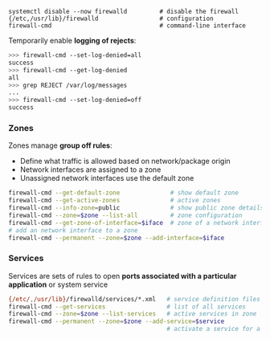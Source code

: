 

```
systemctl disable --now firewalld         # disable the firewall
{/etc,/usr/lib}/firewalld                 # configuration
firewall-cmd                              # command-line interface
```

Temporarily enable **logging of rejects**:

```bash
>>> firewall-cmd --set-log-denied=all
success
>>> firewall-cmd --get-log-denied
all
>>> grep REJECT /var/log/messages
...
>>> firewall-cmd --set-log-denied=off
success
```

### Zones

Zones manage **group off rules**:

* Define what traffic is allowed based on network/package origin
* Network interfaces are assigned to a zone
* Unassigned network interfaces use the default zone

```bash
firewall-cmd --get-default-zone              # show default zone
firewall-cmd --get-active-zones              # active zones
firewall-cmd --info-zone=public              # show public zone details
firewall-cmd --zone=$zone --list-all         # zone configuration
firewall-cmd --get-zone-of-interface=$iface  # zone of a network interface
# add an network interface to a zone
firewall-cmd --permanent --zone=$zone --add-interface=$iface
``` 

### Services

Services are sets of rules to open **ports associated with a particular application** or system service

```bash
{/etc/,/usr/lib}/firewalld/services/*.xml   # service definition files
firewall-cmd --get-services                 # list of all services
firewall-cmd --zone=$zone --list-services   # active services in zone 
firewall-cmd --permanent --zone=$zone --add-service=$service
                                            # activate a service for a zone
```



